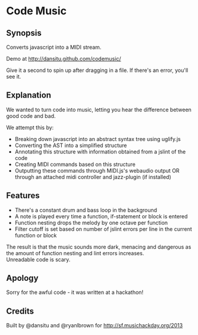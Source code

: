 # Code Music
## Synopsis
Converts javascript into a MIDI stream.

Demo at http://dansitu.github.com/codemusic/

Give it a second to spin up after dragging in a file. If there's an error, you'll see it.

## Explanation
We wanted to turn code into music, letting you hear the difference between good code and bad.  

We attempt this by:  

- Breaking down javascript into an abstract syntax tree using uglify.js
- Converting the AST into a simplified structure
- Annotating this structure with information obtained from a jslint of the code
- Creating MIDI commands based on this structure
- Outputting these commands through MIDI.js's webaudio output OR through an attached midi controller and jazz-plugin (if installed)

## Features
- There's a constant drum and bass loop in the background
- A note is played every time a function, if-statement or block is entered
- Function nesting drops the melody by one octave per function
- Filter cutoff is set based on number of jslint errors per line in the current function or block

The result is that the music sounds more dark, menacing and dangerous as the amount of function nesting and lint errors increases.  
Unreadable code is scary.

## Apology
Sorry for the awful code - it was written at a hackathon!

## Credits
Built by @dansitu and @ryanlbrown for http://sf.musichackday.org/2013



